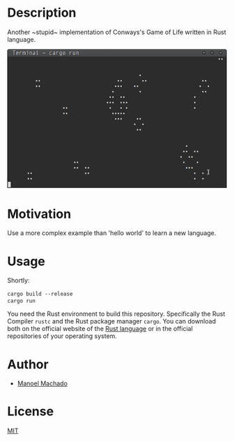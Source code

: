 # Description
Another ~stupid~ implementation of Conways's Game of Life written in Rust language.

![screenshot](screenshot.png)

# Motivation
Use a more complex example than 'hello world' to learn a new language.

# Usage

Shortly:

```
cargo build --release
cargo run
```

You need the Rust environment to build this repository. Specifically the Rust Compiler `rustc` and the Rust package manager `cargo`. You can download both on the official website of the [Rust language](https://www.rust-lang.org/en-US/) or in the official repositories of your operating system.


# Author
* [Manoel Machado](https://www.github.com/ryukinix)

# License
[MIT](LICENSE)